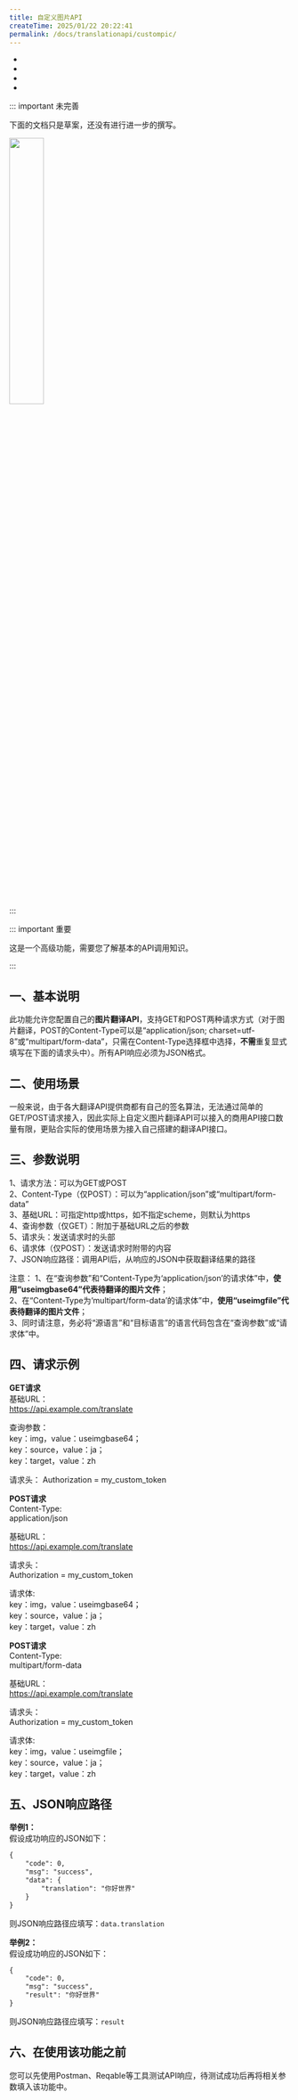 ```yaml
---
title: 自定义图片API
createTime: 2025/01/22 20:22:41
permalink: /docs/translationapi/custompic/
---
```


- <Badge type="cimportant" text="是否需要网络：不能确定" />
- <Badge type="tip" text="是否需要申请API Key：不能确定" />
- <Badge type="warning" text="支持的翻译模式：图片" />
- <Badge type="danger" text="翻译质量：不能确定" />

::: important 未完善

下面的文档只是草案，还没有进行进一步的撰写。

<img src="https://img.moetranslate.top/under_construction.png" width="35%" />

:::


::: important 重要

这是一个高级功能，需要您了解基本的API调用知识。

:::


## 一、基本说明
此功能允许您配置自己的<b>图片翻译API</b>，支持GET和POST两种请求方式（对于图片翻译，POST的Content-Type可以是“application/json; charset=utf-8”或“multipart/form-data”，只需在Content-Type选择框中选择，<b>不需</b>重复显式填写在下面的请求头中）。所有API响应必须为JSON格式。

## 二、使用场景
一般来说，由于各大翻译API提供商都有自己的签名算法，无法通过简单的GET/POST请求接入，因此实际上自定义图片翻译API可以接入的商用API接口数量有限，更贴合实际的使用场景为接入自己搭建的翻译API接口。

## 三、参数说明
1、请求方法：可以为GET或POST  
2、Content-Type（仅POST）：可以为“application/json”或“multipart/form-data”  
3、基础URL：可指定http或https，如不指定scheme，则默认为https  
4、查询参数（仅GET）：附加于基础URL之后的参数  
5、请求头：发送请求时的头部  
6、请求体（仅POST）：发送请求时附带的内容  
7、JSON响应路径：调用API后，从响应的JSON中获取翻译结果的路径  

注意：
1、在“查询参数”和“Content-Type为‘application/json’的请求体”中，<b>使用“useimgbase64”代表待翻译的图片文件</b>；  
2、在“Content-Type为‘multipart/form-data’的请求体”中，<b>使用“useimgfile”代表待翻译的图片文件</b>；  
3、同时请注意，务必将“源语言”和“目标语言”的语言代码包含在“查询参数”或“请求体”中。  

## 四、请求示例
<b>GET请求</b>  
基础URL：  
https://api.example.com/translate  

查询参数：  
key：img，value：useimgbase64；  
key：source，value：ja；  
key：target，value：zh  

请求头：
Authorization = my_custom_token

<b>POST请求</b>  
Content-Type:  
application/json  

基础URL：  
https://api.example.com/translate  

请求头：  
Authorization = my_custom_token  

请求体:  
key：img，value：useimgbase64；  
key：source，value：ja；  
key：target，value：zh  

<b>POST请求</b>  
Content-Type:  
multipart/form-data  

基础URL：  
https://api.example.com/translate  

请求头：  
Authorization = my_custom_token  

请求体:  
key：img，value：useimgfile；  
key：source，value：ja；  
key：target，value：zh  


## 五、JSON响应路径
<b>举例1：</b>  
假设成功响应的JSON如下：  

```md
{
    "code": 0,
    "msg": "success",
    "data": {
        "translation": "你好世界"
    }
}
```

则JSON响应路径应填写：`data.translation`  

<b>举例2：</b>  
假设成功响应的JSON如下：  

```md
{
    "code": 0,
    "msg": "success",
    "result": "你好世界"
}
```

则JSON响应路径应填写：`result`  

## 六、在使用该功能之前
您可以先使用Postman、Reqable等工具测试API响应，待测试成功后再将相关参数填入该功能中。